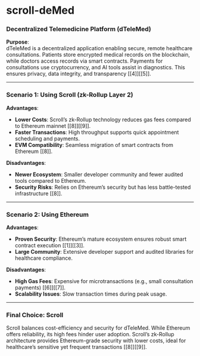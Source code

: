# scroll-deMed


### Decentralized Telemedicine Platform (dTeleMed)  
**Purpose**:  
dTeleMed is a decentralized application enabling secure, remote healthcare consultations. Patients store encrypted medical records on the blockchain, while doctors access records via smart contracts. Payments for consultations use cryptocurrency, and AI tools assist in diagnostics. This ensures privacy, data integrity, and transparency [[4]][[5]].  

---

### Scenario 1: Using **Scroll** (zk-Rollup Layer 2)  
**Advantages**:  
- **Lower Costs**: Scroll’s zk-Rollup technology reduces gas fees compared to Ethereum mainnet [[8]][[9]].  
- **Faster Transactions**: High throughput supports quick appointment scheduling and payments.  
- **EVM Compatibility**: Seamless migration of smart contracts from Ethereum [[8]].  

**Disadvantages**:  
- **Newer Ecosystem**: Smaller developer community and fewer audited tools compared to Ethereum.  
- **Security Risks**: Relies on Ethereum’s security but has less battle-tested infrastructure [[8]].  

---

### Scenario 2: Using **Ethereum**  
**Advantages**:  
- **Proven Security**: Ethereum’s mature ecosystem ensures robust smart contract execution [[1]][[3]].  
- **Large Community**: Extensive developer support and audited libraries for healthcare compliance.  

**Disadvantages**:  
- **High Gas Fees**: Expensive for microtransactions (e.g., small consultation payments) [[6]][[7]].  
- **Scalability Issues**: Slow transaction times during peak usage.  

---

### Final Choice: **Scroll**  
Scroll balances cost-efficiency and security for dTeleMed. While Ethereum offers reliability, its high fees hinder user adoption. Scroll’s zk-Rollup architecture provides Ethereum-grade security with lower costs, ideal for healthcare’s sensitive yet frequent transactions [[8]][[9]].  

